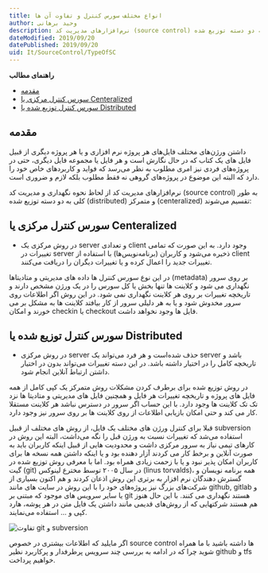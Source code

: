 ```yaml
---
title: انواع مختلف سورس کنترل و تفاوت آن ها
author: وحید برهانی
description: نرم‌افزارهای مدیریت کد (source control) به طور کلی به دو دسته توزیع شده (distributed) و متمرکز (centeralized) تقسیم می‌شوند که هر کدام از آن ها ویژگی های خاص خود را دارند.
dateModified: 2019/09/20  
datePublished: 2019/09/20  
uid: It/SourceControl/TypeOfSC  
---
```

**راهنمای مطالب**

- [مقدمه](#مقدمه)
- [سورس کنترل مرکزی یا Centeralized](#سورس-کنترل-مرکزی-یا-centeralized)
- [سورس کنترل توزیع شده یا Distributed](#سورس-کنترل-توزیع-شده-یا-distributed)

## مقدمه
داشتن ورژن‌های مختلف فایل‌های هر پروژه نرم افزاری و یا هر پروژه دیگری از قبیل فایل های یک کتاب که در حال نگارش است و هر فایل یا مجموعه فایل دیگری، حتی در پروژه‌های فردی نیز امری مطلوب به نظر می‌رسد که فواید و کاربردهای خاص خود را دارد که البته این موضوع در پروژه‌های گروهی نه فقط مطلوب بلکه لازم و ضروری است.

نرم‌افزارهای مدیریت کد از لحاظ نحوه نگهداری و مدیریت کد (source control) به طور کلی به دو دسته توزیع شده (distributed) و متمرکز (centeralized) تقسیم می‌شوند:

## سورس کنترل مرکزی یا Centeralized
* در روش مرکزی یک server و تعدادی client وجود دارد. به این صورت که تمامی تغییرات در server ذخیره می‌شود و کاربران (برنامه‌نویس‌ها) با استفاده از client تغییرات جدید را اعمال کرده و یا تغییرات دیگران را دریافت می‌کنند.

در این نوع سورس کنترل ها داده های مدیریتی و متادیتاها (metadata) بر روی سرور نگهداری می شود و کلاینت ها تنها بخش یا کل سورس را در یک ورژن مشخص دارند و تاریخچه تغییرات بر روی هر کلاینت نگهداری نمی شود. در این روش اگر اطلاعات روی سرور مخدوش شود و یا به هر دلیلی سرور از کار بیافتد کلاینت ها به مشکل بر می خورند و امکان checkin یا checkout فایل ها وجود نخواهد داشت.

## سورس کنترل توزیع شده یا Distributed
* در روش مرکزی server حذف شده‌است و هر فرد می‌تواند یک server باشد و تاریخچه کامل را در اختیار داشته باشد. در این دسته تغییرات می‌تواند بدون در اختیار داشتن ارتباط آنلاین انجام شود.

در روش توزیع شده برای برطرف کردن مشکلات روش متمرکز یک کپی کامل از همه فایل های پروژه و تاریخچه تغییرات هر فایل و همچنین فایل های مدیریتی و متادیتا ها نزد تک تک کلاینت ها وجود دارد. با این حساب اگر سرور در دسترس نباشد هر کلاینت مستقلا کار می کند و حتی امکان بازیابی اطلاعات از روی کلاینت ها بر روی سرور نیز وجود دارد.

قبلا برای کنترل ورژن های مختلف یک فایل، از روش های مختلف از قبیل subversion استفاده می‌شد که تغییرات نسبت به ورژن قبل را نگه می‌داشت، البته این روش در کارهای تیمی نیاز به سرور مرکزی داشت و محدودیت هایی از قبیل اینکه کاربران باید به صورت آنلاین و برخط کار می کردند آزار دهنده بود و یا اینکه داشتن همه نسخه ها برای کاربران امکان پذیر نبود و یا با زحمت زیادی همراه بود. اما با معرفی روش توزیع شده در گیت (git) در سال ۲۰۰۵ توسط مخترع لینوکس (linus torvalds)، همه برنامه نویسان و گسترش دهندگان نرم افزار به برتری این روش اذعان کردند و هم اکنون بسیاری از شرکت‌های بزرگ نیز پروژه‌های خود را با این روش در سایت های مانند github, gitlab و یا سایر سرویس های موجود که مبتنی بر git هستند نگهداری می کنند. با این حال هنوز هم هستند شرکتهایی که از روش‌های قدیمی مانند داشتن یک فایل متن در هر پوشه، هارد کپی و ... استفاده می‌نمایند.

![تفاوت git و subversion](./Images/centralized-vs-distributed.jpg)

اگر مایلید که اطلاعات بیشتری در خصوص source control ها داشته باشید با ما همراه شوید چرا که در ادامه به بررسی چند سرویس پرطرفدار و پرکاربرد نظیر github و tfs خواهیم پرداخت.

[مقدمه]: #مقدمه
[سورس کنترل مرکزی یا Centeralized]: #سورس-کنترل-مرکزی-یا-Centeralized
[سورس کنترل توزیع شده یا Distributed]: #سورس-کنترل-توزیع-شده-یا-Distributed